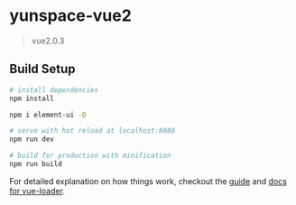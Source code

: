 # yunspace-vue2

> vue2.0.3

## Build Setup

``` bash
# install dependencies
npm install

npm i element-ui -D 

# serve with hot reload at localhost:8080
npm run dev

# build for production with minification
npm run build
```

For detailed explanation on how things work, checkout the [guide](http://vuejs-templates.github.io/webpack/) and [docs for vue-loader](http://vuejs.github.io/vue-loader).